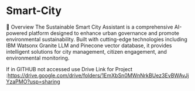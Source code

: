 # Smart-City
🌟 Overview
The Sustainable Smart City Assistant is a comprehensive AI-powered platform designed to enhance urban governance and promote environmental sustainability. Built with cutting-edge technologies including IBM Watsonx Granite LLM and Pinecone vector database, it provides intelligent solutions for city management, citizen engagement, and environmental monitoring.


If in GITHUB not accessed use Drive Link for Project :https://drive.google.com/drive/folders/1EmXbSn0MWnNrkBUez3EvBWAvJjYzaPMO?usp=sharing


